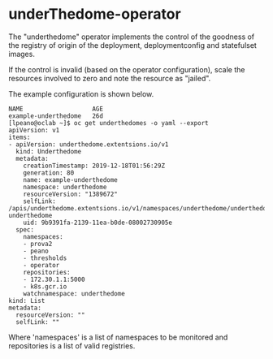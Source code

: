 # underThedome-operator

The "underthedome" operator implements the control of the goodness of the registry of origin of the deployment, deploymentconfig and statefulset images.

If the control is invalid (based on the operator configuration), scale the resources involved to zero and note the resource as "jailed".

The example configuration is shown below.


```
NAME                   AGE
example-underthedome   26d
[lpeano@oclab ~]$ oc get underthedomes -o yaml --export
apiVersion: v1
items:
- apiVersion: underthedome.extentsions.io/v1
  kind: Underthedome
  metadata:
    creationTimestamp: 2019-12-18T01:56:29Z
    generation: 80
    name: example-underthedome
    namespace: underthedome
    resourceVersion: "1389672"
    selfLink: /apis/underthedome.extentsions.io/v1/namespaces/underthedome/underthedomes/example-underthedome
    uid: 9b9391fa-2139-11ea-b0de-08002730905e
  spec:
    namespaces:
    - prova2
    - peano
    - thresholds
    - operator
    repositories:
    - 172.30.1.1:5000
    - k8s.gcr.io
    watchnamespace: underthedome
kind: List
metadata:
  resourceVersion: ""
  selfLink: ""
```

Where 'namespaces' is a list of namespaces to be monitored and repositories is a list of valid registries.

